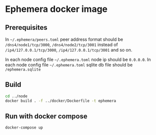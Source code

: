 # Ephemera docker image

## Prerequisites

In `~/.ephemera/peers.toml` peer address format should be `/dns4/node1/tcp/3000`, `/dns4/node2/tcp/3001` 
instead of `/ip4/127.0.0.1/tcp/3000`, `/ip4/127.0.0.1/tcp/3001` and so on.

In each node config file `~/.ephemera.toml` node ip should be `0.0.0.0`.
In each node config file `~/.ephemera.toml` sqlite db file should be `/ephemera.sqlite`

## Build

```bash
cd ../node
docker build . -f ../docker/Dockerfile -t ephemera
```

## Run with docker compose

```bash
docker-compose up
```